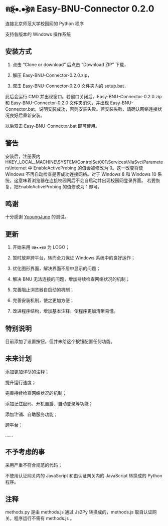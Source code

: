 # ต⦕⦁.⦁⦖ต Easy-BNU-Connector 0.2.0

连接北京师范大学校园网的 Python 程序

支持各版本的 Windows 操作系统

## 安装方式

1. 点击 “Clone or download” 后点击 “Download ZIP” 下载，

2. 解压 Easy-BNU-Connector-0.2.0.zip，

3. 双击 Easy-BNU-Connector-0.2.0 文件夹内的 setup.bat，

此后会运行 CMD 并出现窗口。若窗口关闭后，Easy-BNU-Connector-0.2.0.zip 和 Easy-BNU-Connector-0.2.0 文件夹消失，并出现 Easy-BNU-Connector.bat，说明安装成功，否则安装失败。若安装失败，请确认网络连接状况良好后重新安装。

以后双击 Easy-BNU-Connector.bat 即可使用。

## 警告

安装后，注册表内 HKEY_LOCAL_MACHINE\SYSTEM\ControlSet001\Services\NlaSvc\Parameters\Internet 中 EnableActiveProbing 的值会被修改为 0。这一改变将使 Windows 不再自动检查是否成功连接网络。对于 Windows 8 和 Windows 10 系统，这意味着浏览器在连接校园网后不会自启动并出现校园网登录界面。
若要恢复，把EnableActiveProbing 的值修改为 1 即可。

## 鸣谢

十分感谢 [YooungJune](https://github.com/YooungJune) 的测试。

## 更新

1. 开始采用 ต⦕⦁.⦁⦖ต 为 LOGO；

2. 暂时放弃跨平台，转而全力保证 Windows 系统中的良好运作；

3. 优化图形界面，解决界面不居中显示的问题；

4. 解决 BNU 无法连接的问题，增加持续检查网络状况的机制；

5. 完善阻止浏览器自启动的机制；

6. 完善安装机制，使之更加方便；

7. 改进程序结构，增加基本注释，使程序更加清晰易懂。

## 特别说明

目前添加了设置按钮，但并未给这个按钮配置任何功能。

## 未来计划

添加更加详尽的注释；

提升运行速度；

完善持续检查网络状况的机制；

添加记住密码、开机自启、自动登录等功能；

添加注销、自助服务功能；

跨平台；

……


## 不予考虑的事

采用严重不符合规范的代码；

不使用认证网关内的 JavaScript 和由认证网关内的 JavaScript 转换成的 Python 程序。

## 注释

methods.py 是由 methods.js 通过 Js2Py 转换成的，methods.js 取自认证网关。程序运行不需有 methods.js 。
